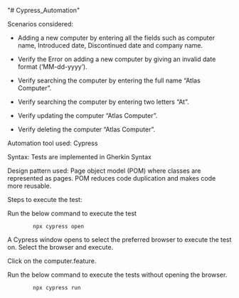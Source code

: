 "# Cypress_Automation" 

Scenarios considered: 

* Adding a new computer by entering all the fields such as computer name, Introduced date, Discontinued date and company name.

* Verify the Error on adding a new computer by giving an invalid date format (‘MM-dd-yyyy’).
	
* Verify searching the computer by entering the full name “Atlas Computer”.
   
* Verify searching the computer by entering two letters “At”.

* Verify updating the computer “Atlas Computer”.

* Verify deleting the computer “Atlas Computer”.



Automation tool used: Cypress

Syntax: Tests are implemented in Gherkin Syntax

Design pattern used: Page object model (POM) where classes are represented as pages. POM reduces code duplication and makes code more reusable.

Steps to execute the test: 

 Run the below command to execute the test

            npx cypress open 

 A Cypress window opens to select the preferred browser to execute the test on. Select the browser and execute.

Click on the computer.feature.


Run the below command to execute the tests without opening the browser.

            npx cypress run

